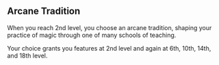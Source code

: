 ## Arcane Tradition
When you reach 2nd level, you choose an arcane tradition, shaping your practice of magic through one of many schools of teaching.

Your choice grants you features at 2nd level and again at 6th, 10th, 14th, and 18th level.

<!--

-<< CHANGES >>-
- notice the new levels for subclasses
-> before: 2, 6, 10, 14, --
-> after:  2, 6, 10, 14, 18

-<< TODO >>-
- none

-<< COMMENTARY >>-
- these changes are a part of a paradigm shift
- class level-ups are being syncronized more
- in spite of feature displacement, the structure feels worth it
- the extra subclass levels could be replaced with dead levels or ribbons

-->
